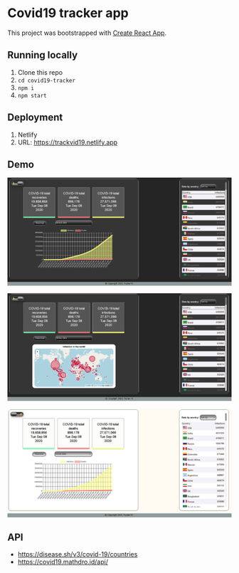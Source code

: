 # Covid19 tracker app

This project was bootstrapped with [Create React App](https://github.com/facebook/create-react-app).

## Running locally

1. Clone this repo
1. `cd covid19-tracker`
1. `npm i`
1. `npm start`

## Deployment
1. Netlify
1. URL: https://trackvid19.netlify.app

## Demo

<p align="center">
  <img src="Demo/chart.PNG" alt="Home Page Mockup">
</p>

<p align="center">
  <img src="Demo/map.PNG" alt="User Dashboard Mockup">
</p>

<p align="center">
  <img src="Demo/lightMode.PNG" alt="Create or Update Page Mockup">
</p>

## API

* https://disease.sh/v3/covid-19/countries
* https://covid19.mathdro.id/api/
